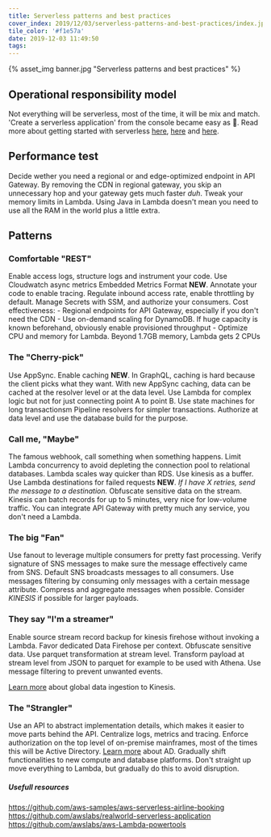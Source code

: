 ```yaml
---
title: Serverless patterns and best practices
cover_index: 2019/12/03/serverless-patterns-and-best-practices/index.jpg
tile_color: '#f1e57a'
date: 2019-12-03 11:49:50
tags:
---
```

{% asset_img banner.jpg "Serverless patterns and best practices" %}

## Operational responsibility model
Not everything will be serverless, most of the time, it will be mix and match. 'Create a serverless application' from the console became easy as 🥧.
Read more about getting started with serverless [here](https://aws.amazon.com/quickstart/architecture/serverless-cicd-for-enterprise/), [here](https://www.jeremydaly.com/serverless-microservice-patterns-for-aws/) and [here](https://github.com/alexcasalboni/aws-Lambda-power-tuning).

## Performance test
Decide wether you need a regional or and edge-optimized endpoint in API Gateway. By removing the CDN in regional gateway, you skip an unnecessary hop and your gateway gets much faster *duh*. Tweak your memory limits in Lambda. Using Java in Lambda doesn't mean you need to use all the RAM in the world plus a little extra.

## Patterns
### Comfortable "REST"
Enable access logs, structure logs and instrument your code. Use Cloudwatch async metrics Embedded Metrics Format **NEW**. Annotate your code to enable tracing. Regulate inbound access rate, enable throttling by default. Manage Secrets with SSM, and authorize your consumers.
Cost effectiveness:
    - Regional endpoints for API Gateway, especially if you don't need the CDN
    - Use on-demand scaling for DynamoDB. If huge capacity is known beforehand, obviously enable provisioned throughput
    - Optimize CPU and memory for Lambda. Beyond 1.7GB memory, Lambda gets 2 CPUs

### The "Cherry-pick"
Use AppSync. Enable caching **NEW**. In GraphQL, caching is hard because the client picks what they want. With new AppSync caching, data can be cached at the resolver level or at the data level. Use Lambda for complex logic but not for just connecting point A to point B. Use state machines for long transactionsm Pipeline resolvers for simpler transactions. Authorize at data level and use the database build for the purpose.

### Call me, "Maybe"
The famous webhook, call something when something happens. Limit Lambda concurrency to avoid depleting the connection pool to relational databases. Lambda scales way quicker than RDS. Use kinesis as a buffer. Use Lambda destinations for failed requests **NEW**. *If I have X retries, send the message to a destination.* Obfuscate sensitive data on the stream. Kinesis can batch records for up to 5 minutes, very nice for low-volume traffic. You can integrate API Gateway with pretty much any service, you don't need a Lambda.

### The big "Fan"
Use fanout to leverage multiple consumers for pretty fast processing. Verify signature of SNS messages to make sure the message effectively came from SNS. Default SNS broadcasts messages to all consumers. Use messages filtering by consuming only messages with a certain message attribute. Compress and aggregate messages when possible. Consider *KINESIS* if possible for larger payloads.

### They say "I'm a streamer"
Enable source stream record backup for kinesis firehose without invoking a Lambda. Favor dedicated Data Firehose per context. Obfuscate sensitive data. Use parquet transformation at stream level. Transform payload at stream level from JSON to parquet for example to be used with Athena. Use message filtering to prevent unwanted events.

[Learn more](https://aws.amazon.com/blogs/networking-and-content-delivery/global-data-ingestion-with-amazon-cloudfront-and-Lambdaedge/) about global data ingestion to Kinesis.

### The "Strangler"
Use an API to abstract implementation details, which makes it easier to move parts behind the API. Centralize logs, metrics and tracing. Enforce authorization on the top level of on-premise mainframes, most of the times this will be Active Directory. [Learn more](https://www.ad.nl/) about AD. Gradually shift functionalities to new compute and database platforms. Don't straight up move everything to Lambda, but gradually do this to avoid disruption.

##### Usefull resources
https://github.com/aws-samples/aws-serverless-airline-booking
https://github.com/awslabs/realworld-serverless-application
https://github.com/awslabs/aws-Lambda-powertools
